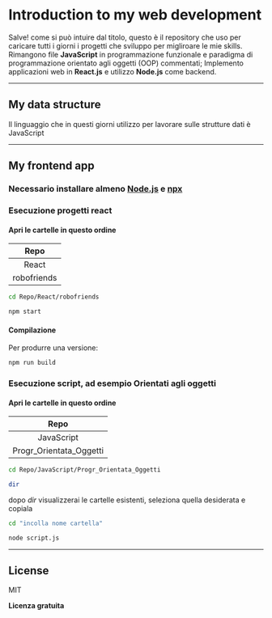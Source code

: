 # Introduction to my web development
Salve! come si può intuire dal titolo, questo è il repository che uso per caricare tutti i giorni i progetti che sviluppo per migliroare le mie skills. Rimangono file **JavaScript** in programmazione funzionale e paradigma di programmazione orientato agli oggetti (OOP)  commentati;
Implemento applicazioni web in **React.js** e utilizzo **Node.js** come backend. 
***

## My data structure
Il linguaggio che in questi giorni utilizzo per lavorare sulle strutture dati è JavaScript
***

## My frontend app

### Necessario installare almeno [Node.js](https://nodejs.org/en) e [npx](https://create-react-app.dev/docs/getting-started)
### Esecuzione progetti react

#### Apri le cartelle in questo ordine
|Repo|
|:---------:|
|React|
|robofriends|

```sh
cd Repo/React/robofriends
```
```sh
npm start
```

#### Compilazione

Per produrre una versione:

```sh
npm run build
```


### Esecuzione script, ad esempio Orientati agli oggetti
#### Apri le cartelle in questo ordine
|Repo|
|:---------:|
| JavaScript|
|Progr_Orientata_Oggetti|

```sh
cd Repo/JavaScript/Progr_Orientata_Oggetti
```
```sh
dir
```
dopo *dir* visualizzerai le cartelle esistenti, seleziona quella desiderata e copiala
```sh
cd "incolla nome cartella"
```
```sh
node script.js
```
***


## License

MIT

**Licenza gratuita**